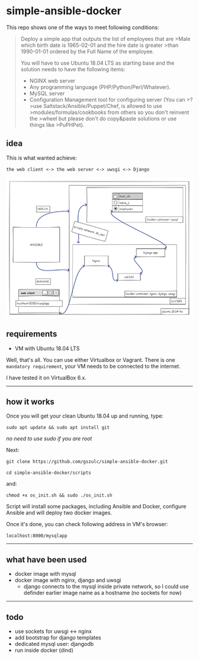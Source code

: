 # simple-ansible-docker
This repo shows one of the ways to meet following conditions:

>Deploy a simple app that outputs the list of employees that are >Male which birth date is 1965-02-01 and the hire date is greater >than 1990-01-01 ordered by the Full Name of the employee.
>
>You will have to use Ubuntu 18.04 LTS as starting base and the solution needs to have the following items:
>
>- NGINX web server
>- Any programming language (PHP/Python/Perl/Whatever).
>- MySQL server
>- Configuration Management tool for configuring server (You can >?>use Saltstack/Ansible/Puppet/Chef, is allowed to use >modules/formulas/cookbooks from others so you don't reinvent the >wheel but please don't do copy&paste solutions or use things like >PuPHPet).

## idea
This is what wanted achieve:
```
the web client <-> the web server <-> uwsgi <-> Django
```
![idea](images/img.png)

## requirements
* VM with Ubuntu 18.04 LTS

Well, that's all. You can use either Virtualbox or Vagrant.
There is one `mandatory requirement`, your VM needs to be connected to the internet.

I have tested it on VirtualBox 6.x.

-----
## how it works
Once you will get your clean Ubuntu 18.04 up and running, type:
```
sudo apt update && sudo apt install git
```
_no need to use sudo if you are root_

Next:
```
git clone https://github.com/gszulc/simple-ansible-docker.git
```
```
cd simple-ansible-docker/scripts
```
and:
```
chmod +x os_init.sh && sudo ./os_init.sh
```
Script will install some packages, including Ansible and Docker, configure Ansible and will deploy two docker images.

Once it's done, you can check following address in VM's browser:
```
localhost:8000/mysqlapp
```
-----
## what have been used
* docker image with mysql
* docker image with nginx, django and uwsgi
    * django connects to the mysql inside private network, so I could use definder earlier image name as a hostname (no sockets for now)

-----
## todo
* use sockets for uwsgi <-> nginx
* add bootstrap for django templates
* dedicated mysql user: djangodb
* run inside docker (dind)


